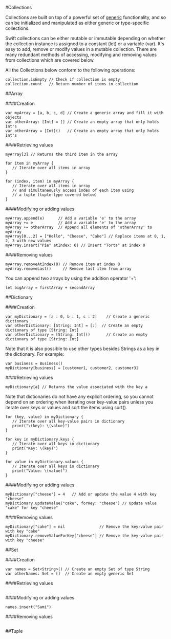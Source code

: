 #Collections  

Collections are built on top of a powerful set of [generic](https://developer.apple.com/library/ios/documentation/Swift/Conceptual/Swift_Programming_Language/Generics.html#//apple_ref/doc/uid/TP40014097-CH26-ID179) functionality, and so can be initialized and manipulated as either generic or type-specific collections.  

Swift collections can be either mutable or immutable depending on whether the collection instance is assigned to a constant (let) or a variable (var). It's easy to add, remove or modify values in a mutable collection. There are many redundant methods of accessing, modifying and removing values from collections which are covered below.  

All the Collections below conform to the following operations:  
```
collection.isEmpty // Check if collection is empty
collection.count   // Return number of items in collection
```

##Array  

####Creation  
```
var myArray = [a, b, c, d] // Create a generic array and fill it with objects
var otherArray: [Int] = [] // Create an empty array that only holds Int's
var otherArray = [Int]()   // Create an empty array that only holds Int's
```

####Retrieving values  
```
myArray[3] // Returns the third item in the array

for item in myArray {
   // Iterate over all items in array
}

for (index, item) in myArray {
   // Iterate over all items in array
   // and simultaneously access index of each item using
   // a tuple (tuple-type covered below)
}
```

####Modifying or adding values  
```
myArray.append(e)      // Add a variable 'e' to the array
myArray += e           // Add a variable 'e' to the array
myArray += otherArray  // Append all elements of 'otherArray' to myArray
myArray[0...2] = ["Hello", "Cheese", "Cake"] // Replace items at 0, 1, 2, 3 with new values
myArray.insert("Pie" atIndex: 0) // Insert "Torta" at index 0
```

####Removing values  
```
myArray.removeAtIndex(0) // Remove item at index 0
myArray.removeLast()     // Remove last item from array
```

You can append two arrays by using the addition operator '+':  
```
let bigArray = firstArray + secondArray
```

##Dictionary  

####Creation  
```
var myDictionary = [a : 0, b : 1, c : 2]    // Create a generic dictionary  
var otherDictionary: [String: Int] = [:]  // Create an empty dictionary of type [String: Int]
var otherDictionary = [String: Int]()       // Create an empty dictionary of type [String: Int]
```

Note that it is also possible to use other types besides Strings as a key in the dictionary. For example:  
```
var business = Business()
myDictionary[business] = [customer1, customer2, customer3]
```

####Retrieving values  
```
myDictionary[a] // Returns the value associated with the key a
```

Note that dictionaries do not have any explicit ordering, so you cannot depend on an ordering when iterating over key-value pairs unless you iterate over keys or values and sort the items using sort().
```
for (key, value) in myDictionary {
   // Iterate over all key-value pairs in dictionary
   print("\(key): \(value)")
}

for key in myDictionary.keys {
   // Iterate over all keys in dictionary
   print("Key: \(key)")
}

for value in myDictionary.values {
   // Iterate over all keys in dictionary
   print("Value: \(value)")
}
```

####Modifying or adding values  
```
myDictionary["cheese"] = 4   // Add or update the value 4 with key "cheese"
myDictionary.updateValue("cake", forKey: "cheese") // Update value "cake" for key "cheese"
```

####Removing values  
```
myDictionary["cake"] = nil               // Remove the key-value pair with key "cake"
myDictionary.removeValueForKey["cheese"] // Remove the key-value pair with key "cheese"
```

##Set  


####Creation  
```
var names = Set<String>() // Create an empty Set of type String
var otherNames: Set = []  // Create an empty generic Set
```

####Retrieving values  
```
```

####Modifying or adding values  
```
names.insert("Sami")
```

####Removing values  
```
```


##Tuple  
